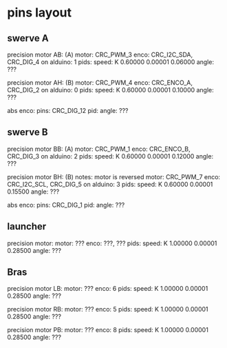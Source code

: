 
# pins layout

## swerve A

precision motor AB: (A)
    motor: CRC_PWM_3
    enco: CRC_I2C_SDA, CRC_DIG_4
        on alduino: 1
    pids:
        speed: K 0.60000 0.00001 0.06000
        angle: ???

precision motor AH: (B)
    motor: CRC_PWM_4
    enco: CRC_ENCO_A, CRC_DIG_2
        on alduino: 0
    pids:
        speed: K 0.60000 0.00001 0.10000
        angle: ???

abs enco:
    pins: CRC_DIG_12
    pid:
        angle: ???

## swerve B

precision motor BB: (A)
    motor: CRC_PWM_1
    enco: CRC_ENCO_B, CRC_DIG_3
        on alduino: 2
    pids:
        speed: K 0.60000 0.00001 0.12000
        angle: ???

precision motor BH: (B)
    notes:
        motor is reversed
    motor: CRC_PWM_7
    enco: CRC_I2C_SCL, CRC_DIG_5
        on alduino: 3
    pids:
        speed: K 0.60000 0.00001 0.15500
        angle: ???

abs enco:
    pins: CRC_DIG_1
    pid:
        angle: ???

## launcher

precision motor:
    motor: ???
    enco: ???, ???
    pids:
        speed: K 1.00000 0.00001 0.28500
        angle: ???

## Bras

precision motor LB:
    motor: ???
    enco: 6
    pids:
        speed: K 1.00000 0.00001 0.28500
        angle: ???

precision motor RB:
    motor: ???
    enco: 5
    pids:
        speed: K 1.00000 0.00001 0.28500
        angle: ???

precision motor PB:
    motor: ???
    enco: 8
    pids:
        speed: K 1.00000 0.00001 0.28500
        angle: ???